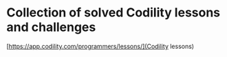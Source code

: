 # Collection of solved Codility lessons and challenges
[https://app.codility.com/programmers/lessons/](Codility lessons)
